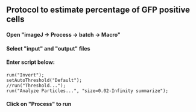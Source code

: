## Protocol to estimate percentage of GFP positive cells 
#### Open "imageJ -> Process -> batch -> Macro"
#### Select "input" and "output" files
#### Enter script below:
```
run("Invert");
setAutoThreshold("Default");
//run("Threshold...");
run("Analyze Particles...", "size=0.02-Infinity summarize");
```
#### Click on "Process" to run
